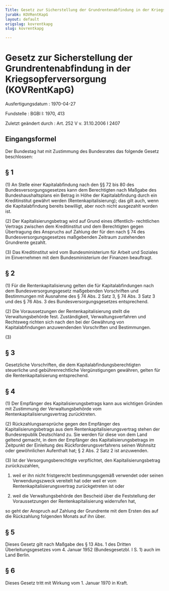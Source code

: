```yaml
---
Title: Gesetz zur Sicherstellung der Grundrentenabfindung in der Kriegsopferversorgung
jurabk: KOVRentKapG
layout: default
origslug: kovrentkapg
slug: kovrentkapg

---
```


# Gesetz zur Sicherstellung der Grundrentenabfindung in der Kriegsopferversorgung (KOVRentKapG)

Ausfertigungsdatum
:   1970-04-27

Fundstelle
:   BGBl I: 1970, 413

Zuletzt geändert durch
:   Art. 252 V v. 31.10.2006 I 2407

## Eingangsformel

Der Bundestag hat mit Zustimmung des Bundesrates das folgende Gesetz
beschlossen:

## § 1

(1) An Stelle einer Kapitalabfindung nach den §§ 72 bis 80 des
Bundesversorgungsgesetzes kann dem Berechtigten nach Maßgabe des
Bundeshaushaltsplans ein Betrag in Höhe der Kapitalabfindung durch ein
Kreditinstitut gewährt werden (Rentenkapitalisierung); das gilt auch,
wenn die Kapitalabfindung bereits bewilligt, aber noch nicht
ausgezahlt worden ist.

(2) Der Kapitalisierungsbetrag wird auf Grund eines öffentlich-
rechtlichen Vertrags zwischen dem Kreditinstitut und dem Berechtigten
gegen Übertragung des Anspruchs auf Zahlung der für den nach § 74 des
Bundesversorgungsgesetzes maßgebenden Zeitraum zustehenden Grundrente
gezahlt.

(3) Das Kreditinstitut wird vom Bundesministerium für Arbeit und
Soziales im Einvernehmen mit dem Bundesministerium der Finanzen
beauftragt.

## § 2

(1) Für die Rentenkapitalisierung gelten die für Kapitalabfindungen
nach dem Bundesversorgungsgesetz maßgebenden Vorschriften und
Bestimmungen mit Ausnahme des § 74 Abs. 2 Satz 3, § 74 Abs. 3 Satz 3
und des § 76 Abs. 3 des Bundesversorgungsgesetzes entsprechend.

(2) Die Voraussetzungen der Rentenkapitalisierung stellt die
Verwaltungsbehörde fest. Zuständigkeit, Verwaltungsverfahren und
Rechtsweg richten sich nach den bei der Gewährung von
Kapitalabfindungen anzuwendenden Vorschriften und Bestimmungen.

(3)

## § 3

Gesetzliche Vorschriften, die dem Kapitalabfindungsberechtigten
steuerliche und gebührenrechtliche Vergünstigungen gewähren, gelten
für die Rentenkapitalisierung entsprechend.

## § 4

(1) Der Empfänger des Kapitalisierungsbetrags kann aus wichtigen
Gründen mit Zustimmung der Verwaltungsbehörde vom
Rentenkapitalisierungsvertrag zurücktreten.

(2) Rückzahlungsansprüche gegen den Empfänger des
Kapitalisierungsbetrags aus dem Rentenkapitalisierungsvertrag stehen
der Bundesrepublik Deutschland zu. Sie werden für diese von dem Land
geltend gemacht, in dem der Empfänger des Kapitalisierungsbetrags im
Zeitpunkt der Einleitung des Rückforderungsverfahrens seinen Wohnsitz
oder gewöhnlichen Aufenthalt hat; § 2 Abs. 2 Satz 2 ist anzuwenden.

(3) Ist der Versorgungsberechtigte verpflichtet, den
Kapitalisierungsbetrag zurückzuzahlen,

1.  weil er ihn nicht fristgerecht bestimmungsgemäß verwendet oder seinen
    Verwendungszweck vereitelt hat oder weil er vom
    Rentenkapitalisierungsvertrag zurückgetreten ist oder


2.  weil die Verwaltungsbehörde den Bescheid über die Feststellung der
    Voraussetzungen der Rentenkapitalisierung widerrufen hat,



so geht der Anspruch auf Zahlung der Grundrente mit dem Ersten des auf
die Rückzahlung folgenden Monats auf ihn über.

## § 5

Dieses Gesetz gilt nach Maßgabe des § 13 Abs. 1 des Dritten
Überleitungsgesetzes vom 4. Januar 1952 (Bundesgesetzbl. I S. 1) auch
im Land Berlin.

## § 6

Dieses Gesetz tritt mit Wirkung vom 1. Januar 1970 in Kraft.


